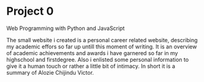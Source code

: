 # Project 0

Web Programming with Python and JavaScript

 The small website i created is a personal career related website, describing my academic effors so far up untill this moment of writing.
It is an overview of academic achievements and awards i have garnered so far in my highschool and firstdegree.
Also i enlisted some personal information to give it a human touch or rather a little bit of intimacy. In short it is a summary of Alozie Chijindu Victor.
